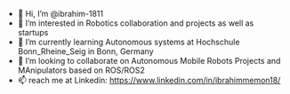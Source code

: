 - 👋 Hi, I’m @ibrahim-1811
- 👀 I’m interested in Robotics collaboration and projects as well as startups
- 🌱 I’m currently learning Autonomous systems at Hochschule Bonn_Rheine_Seig in Bonn, Germany
- 💞️ I’m looking to collaborate on Autonomous Mobile Robots Projects and MAnipulators based on ROS/ROS2
- 📫 reach me at Linkedin: https://www.linkedin.com/in/ibrahimmemon18/


<!---
Ibrahim-1811/Ibrahim-1811 is a ✨ special ✨ repository because its `README.md` (this file) appears on your GitHub profile.
You can click the Preview link to take a look at your changes.
--->
